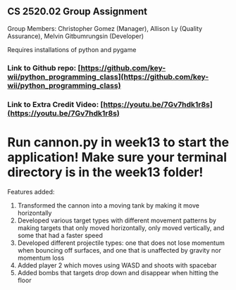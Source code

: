 ## CS 2520.02 Group Assignment
Group Members: Christopher Gomez (Manager), Allison Ly (Quality Assurance), Melvin Gitbumrungsin (Developer)

Requires installations of python and pygame

### Link to Github repo: [https://github.com/key-wii/python_programming_class](https://github.com/key-wii/python_programming_class)

### Link to Extra Credit Video: [https://youtu.be/7Gv7hdk1r8s](https://youtu.be/7Gv7hdk1r8s)

# Run cannon.py in week13 to start the application! Make sure your terminal directory is in the week13 folder!

Features added:
1. Transformed the cannon into a moving tank by making it move horizontally
2. Developed various target types with different movement patterns by making targets that only moved horizontally, only moved vertically, and some that had a faster speed
3. Developed different projectile types: one that does not lose momentum when bouncing off surfaces, and one that is unaffected by gravity nor momentum loss
4. Added player 2 which moves using WASD and shoots with spacebar
5. Added bombs that targets drop down and disappear when hitting the floor

